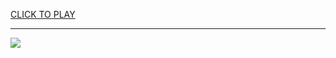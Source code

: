 
<a href="https://premium76.site?title=coolmath_games_unblocked&ref=13M">CLICK TO PLAY</a></h3>
<hr>

<a href="https://premium76.site?title=coolmath_games_unblocked&ref=13M"><img src="https://clearcache.store/games.png"></a>


